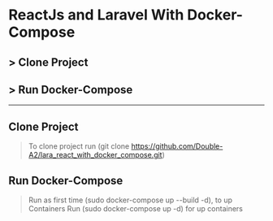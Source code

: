 # ReactJs and Laravel With Docker-Compose
## > Clone Project
## > Run Docker-Compose

___

## Clone Project
> To clone project run (git clone https://github.com/Double-A2/lara_react_with_docker_compose.git)

## Run Docker-Compose
> Run as first time (sudo docker-compose up --build -d), to up Containers
> Run (sudo docker-compose up -d) for up containers